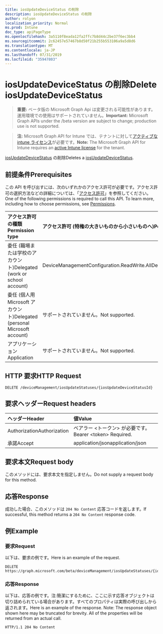 ```yaml
---
title: iosUpdateDeviceStatus の削除
description: iosUpdateDeviceStatus の削除
author: rolyon
localization_priority: Normal
ms.prod: Intune
doc_type: apiPageType
ms.openlocfilehash: 3a5110f8eada12fa2ffc7b8d44c2be37f6ec3bb4
ms.sourcegitcommit: 2c62457e57467b8d50f21b255b553106a9a5d8d6
ms.translationtype: MT
ms.contentlocale: ja-JP
ms.lasthandoff: 07/31/2019
ms.locfileid: "35947803"
---
```

# <a name="delete-iosupdatedevicestatus"></a><span data-ttu-id="47c9f-103">iosUpdateDeviceStatus の削除</span><span class="sxs-lookup"><span data-stu-id="47c9f-103">Delete iosUpdateDeviceStatus</span></span>

> <span data-ttu-id="47c9f-104">**重要:** ベータ版の Microsoft Graph Api は変更される可能性があります。運用環境での使用はサポートされていません。</span><span class="sxs-lookup"><span data-stu-id="47c9f-104">**Important:** Microsoft Graph APIs under the /beta version are subject to change; production use is not supported.</span></span>

> <span data-ttu-id="47c9f-105">**注:** Microsoft Graph API for Intune では、テナントに対して[アクティブな intune ライセンス](https://go.microsoft.com/fwlink/?linkid=839381)が必要です。</span><span class="sxs-lookup"><span data-stu-id="47c9f-105">**Note:** The Microsoft Graph API for Intune requires an [active Intune license](https://go.microsoft.com/fwlink/?linkid=839381) for the tenant.</span></span>

<span data-ttu-id="47c9f-106">[iosUpdateDeviceStatus](../resources/intune-deviceconfig-iosupdatedevicestatus.md) の削除</span><span class="sxs-lookup"><span data-stu-id="47c9f-106">Deletes a [iosUpdateDeviceStatus](../resources/intune-deviceconfig-iosupdatedevicestatus.md).</span></span>

## <a name="prerequisites"></a><span data-ttu-id="47c9f-107">前提条件</span><span class="sxs-lookup"><span data-stu-id="47c9f-107">Prerequisites</span></span>
<span data-ttu-id="47c9f-p101">この API を呼び出すには、次のいずれかのアクセス許可が必要です。アクセス許可の選択方法などの詳細については、「[アクセス許可](/graph/permissions-reference)」を参照してください。</span><span class="sxs-lookup"><span data-stu-id="47c9f-p101">One of the following permissions is required to call this API. To learn more, including how to choose permissions, see [Permissions](/graph/permissions-reference).</span></span>

|<span data-ttu-id="47c9f-110">アクセス許可の種類</span><span class="sxs-lookup"><span data-stu-id="47c9f-110">Permission type</span></span>|<span data-ttu-id="47c9f-111">アクセス許可 (特権の大きいものから小さいものへ)</span><span class="sxs-lookup"><span data-stu-id="47c9f-111">Permissions (from most to least privileged)</span></span>|
|:---|:---|
|<span data-ttu-id="47c9f-112">委任 (職場または学校のアカウント)</span><span class="sxs-lookup"><span data-stu-id="47c9f-112">Delegated (work or school account)</span></span>|<span data-ttu-id="47c9f-113">DeviceManagementConfiguration.ReadWrite.All</span><span class="sxs-lookup"><span data-stu-id="47c9f-113">DeviceManagementConfiguration.ReadWrite.All</span></span>|
|<span data-ttu-id="47c9f-114">委任 (個人用 Microsoft アカウント)</span><span class="sxs-lookup"><span data-stu-id="47c9f-114">Delegated (personal Microsoft account)</span></span>|<span data-ttu-id="47c9f-115">サポートされていません。</span><span class="sxs-lookup"><span data-stu-id="47c9f-115">Not supported.</span></span>|
|<span data-ttu-id="47c9f-116">アプリケーション</span><span class="sxs-lookup"><span data-stu-id="47c9f-116">Application</span></span>|<span data-ttu-id="47c9f-117">サポートされていません。</span><span class="sxs-lookup"><span data-stu-id="47c9f-117">Not supported.</span></span>|

## <a name="http-request"></a><span data-ttu-id="47c9f-118">HTTP 要求</span><span class="sxs-lookup"><span data-stu-id="47c9f-118">HTTP Request</span></span>
<!-- {
  "blockType": "ignored"
}
-->
``` http
DELETE /deviceManagement/iosUpdateStatuses/{iosUpdateDeviceStatusId}
```

## <a name="request-headers"></a><span data-ttu-id="47c9f-119">要求ヘッダー</span><span class="sxs-lookup"><span data-stu-id="47c9f-119">Request headers</span></span>
|<span data-ttu-id="47c9f-120">ヘッダー</span><span class="sxs-lookup"><span data-stu-id="47c9f-120">Header</span></span>|<span data-ttu-id="47c9f-121">値</span><span class="sxs-lookup"><span data-stu-id="47c9f-121">Value</span></span>|
|:---|:---|
|<span data-ttu-id="47c9f-122">Authorization</span><span class="sxs-lookup"><span data-stu-id="47c9f-122">Authorization</span></span>|<span data-ttu-id="47c9f-123">ベアラー &lt;トークン&gt; が必要です。</span><span class="sxs-lookup"><span data-stu-id="47c9f-123">Bearer &lt;token&gt; Required.</span></span>|
|<span data-ttu-id="47c9f-124">承諾</span><span class="sxs-lookup"><span data-stu-id="47c9f-124">Accept</span></span>|<span data-ttu-id="47c9f-125">application/json</span><span class="sxs-lookup"><span data-stu-id="47c9f-125">application/json</span></span>|

## <a name="request-body"></a><span data-ttu-id="47c9f-126">要求本文</span><span class="sxs-lookup"><span data-stu-id="47c9f-126">Request body</span></span>
<span data-ttu-id="47c9f-127">このメソッドには、要求本文を指定しません。</span><span class="sxs-lookup"><span data-stu-id="47c9f-127">Do not supply a request body for this method.</span></span>

## <a name="response"></a><span data-ttu-id="47c9f-128">応答</span><span class="sxs-lookup"><span data-stu-id="47c9f-128">Response</span></span>
<span data-ttu-id="47c9f-129">成功した場合、このメソッドは `204 No Content` 応答コードを返します。</span><span class="sxs-lookup"><span data-stu-id="47c9f-129">If successful, this method returns a `204 No Content` response code.</span></span>

## <a name="example"></a><span data-ttu-id="47c9f-130">例</span><span class="sxs-lookup"><span data-stu-id="47c9f-130">Example</span></span>

### <a name="request"></a><span data-ttu-id="47c9f-131">要求</span><span class="sxs-lookup"><span data-stu-id="47c9f-131">Request</span></span>
<span data-ttu-id="47c9f-132">以下は、要求の例です。</span><span class="sxs-lookup"><span data-stu-id="47c9f-132">Here is an example of the request.</span></span>
``` http
DELETE https://graph.microsoft.com/beta/deviceManagement/iosUpdateStatuses/{iosUpdateDeviceStatusId}
```

### <a name="response"></a><span data-ttu-id="47c9f-133">応答</span><span class="sxs-lookup"><span data-stu-id="47c9f-133">Response</span></span>
<span data-ttu-id="47c9f-p102">以下は、応答の例です。注:簡潔にするために、ここに示す応答オブジェクトは切り詰められている場合があります。すべてのプロパティは実際の呼び出しから返されます。</span><span class="sxs-lookup"><span data-stu-id="47c9f-p102">Here is an example of the response. Note: The response object shown here may be truncated for brevity. All of the properties will be returned from an actual call.</span></span>
``` http
HTTP/1.1 204 No Content
```





